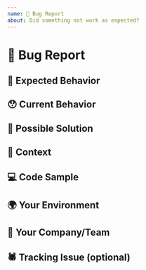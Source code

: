 ```yaml
---
name: 🐛 Bug Report
about: Did something not work as expected?
---
```


<!---
Thanks for filing an issue 😄! Before you submit, please read the following:

Search open/closed issues before submitting since someone might have asked the same thing before!
-->

# 🐛 Bug Report 

<!--- Provide a general summary of the issue here -->

## 🤔 Expected Behavior

<!--- Tell us what should happen -->

## 😯 Current Behavior

<!--- Tell us what happens instead of the expected behavior. -->

<!--- If you are seeing an error, please include the full error message and stack trace -->

## 💁 Possible Solution

<!--- Not obligatory, but suggest a fix/reason for the bug -->

## 🔦 Context

<!--- How has this issue affected you? What are you trying to accomplish? -->

<!--- Providing context helps us come up with a solution that is most useful in the real world -->

## 💻 Code Sample

<!-- Please provide a code repository, gist, code snippet or sample files to reproduce the issue -->

## 🌍 Your Environment

<!--- Include as many relevant details about the environment you experienced the bug in -->

## 🧢 Your Company/Team

<!--- Which product team is this bug impacting? (i.e. Adobe/Photoshop) -->

## 🕷 Tracking Issue (optional)

<!--- Link to the issue in your system, if publicly available -->